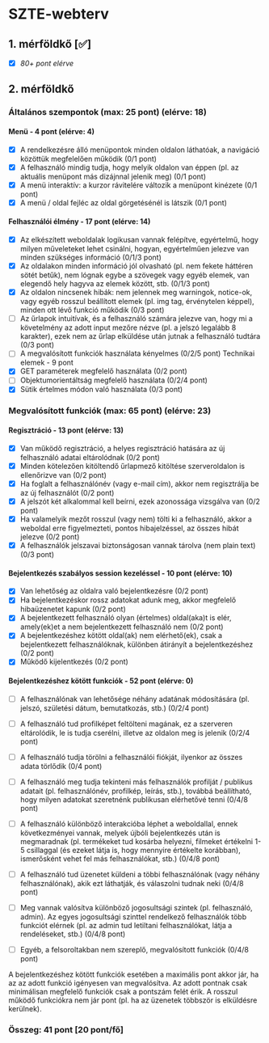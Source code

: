 # SZTE-webterv

## 1. mérföldkő [✅]

- [x] *80+ pont elérve*

## 2. mérföldkő

### Általános szempontok (max: 25 pont) (elérve: 18)
#### Menü - 4 pont (elérve: 4)
- [x] A rendelkezésre álló menüpontok minden oldalon láthatóak, a navigáció közöttük megfelelően működik (0/1 pont)
- [x] A felhasználó mindig tudja, hogy melyik oldalon van éppen (pl. az aktuális menüpont
más dizájnnal jelenik meg) (0/1 pont)
- [x] A menü interaktív: a kurzor rávitelére változik a menüpont kinézete (0/1 pont)
- [x] A menü / oldal fejléc az oldal görgetésénél is látszik (0/1 pont)
#### Felhasználói élmény - 17 pont (elérve: 14)
- [x] Az elkészített weboldalak logikusan vannak felépítve, egyértelmű, hogy milyen műveleteket lehet csinálni, hogyan, egyértelműen jelezve van minden szükséges információ (0/1/3
pont)
- [x] Az oldalakon minden információ jól olvasható (pl. nem fekete háttéren sötét betűk), nem
lógnak egybe a szövegek vagy egyéb elemek, van elegendő hely hagyva az elemek között,
stb. (0/1/3 pont)
- [x] Az oldalon nincsenek hibák: nem jelennek meg warningok, notice-ok, vagy egyéb rosszul
beállított elemek (pl. img tag, érvénytelen képpel), minden ott lévő funkció működik (0/3
pont)
- [ ] Az űrlapok intuitívak, és a felhasználó számára jelezve van, hogy mi a követelmény az
adott input mezőre nézve (pl. a jelszó legalább 8 karakter), ezek nem az űrlap elküldése
után jutnak a felhasználó tudtára (0/3 pont)
- [ ] A megvalósított funkciók használata kényelmes (0/2/5 pont)
Technikai elemek - 9 pont
- [x] GET paraméterek megfelelő használata (0/2 pont)
- [ ] Objektumorientáltság megfelelő használata (0/2/4 pont)
- [x] Sütik értelmes módon való használata (0/3 pont)

### Megvalósított funkciók (max: 65 pont) (elérve: 23)
#### Regisztráció - 13 pont (elérve: 13)
- [x] Van működő regisztráció, a helyes regisztráció hatására az új felhasználó adatai eltárolódnak (0/2 pont)
- [x] Minden kötelezően kitöltendő űrlapmező kitöltése szerveroldalon is ellenőrizve van (0/2
pont)
- [x] Ha foglalt a felhasználónév (vagy e-mail cím), akkor nem regisztrálja be az új felhasználót
(0/2 pont)
- [x] A jelszót két alkalommal kell beírni, ezek azonossága vizsgálva van (0/2 pont)
- [x] Ha valamelyik mezőt rosszul (vagy nem) tölti ki a felhasználó, akkor a weboldal erre
figyelmezteti, pontos hibajelzéssel, az összes hibát jelezve (0/2 pont)
- [x] A felhasználók jelszavai biztonságosan vannak tárolva (nem plain text) (0/3 pont)
#### Bejelentkezés szabályos session kezeléssel - 10 pont (elérve: 10)
- [x] Van lehetőség az oldalra való bejelentkezésre (0/2 pont)
- [x] Ha bejelentkezéskor rossz adatokat adunk meg, akkor megfelelő hibaüzenetet kapunk (0/2
pont)
- [x] A bejelentkezett felhasználó olyan (értelmes) oldal(aka)t is elér, amely(ek)et a nem bejelentkezett felhasználó nem (0/2 pont)
- [x] A bejelentkezéshez kötött oldal(ak) nem elérhető(ek), csak a bejelentkezett felhasználóknak, különben átirányít a bejelentkezéshez (0/2 pont)
- [x] Működő kijelentkezés (0/2 pont)
#### Bejelentkezéshez kötött funkciók - 52 pont (elérve: 0)
- [ ] A felhasználónak van lehetősége néhány adatának módosítására (pl. jelszó, születési dátum, bemutatkozás, stb.) (0/2/4 pont)
- [ ] A felhasználó tud profilképet feltölteni magának, ez a szerveren eltárolódik, le is tudja
cserélni, illetve az oldalon meg is jelenik (0/2/4 pont)
- [ ] A felhasználó tudja törölni a felhasználói fiókját, ilyenkor az összes adata törlődik (0/4
pont)
- [ ] A felhasználó meg tudja tekinteni más felhasználók profilját / publikus adatait (pl. felhasználónév, profilkép, leírás, stb.), továbbá beállítható, hogy milyen adatokat szeretnénk
publikusan elérhetővé tenni (0/4/8 pont)
- [ ] A felhasználó különböző interakcióba léphet a weboldallal, ennek következményei vannak,
melyek újbóli bejelentkezés után is megmaradnak (pl. termékeket tud kosárba helyezni,
filmeket értékelni 1-5 csillaggal (és ezeket látja is, hogy mennyire értékelte korábban),
ismerősként vehet fel más felhasználókat, stb.) (0/4/8 pont)
- [ ] A felhasználó tud üzenetet küldeni a többi felhasználónak (vagy néhány felhasználónak),
akik ezt láthatják, és válaszolni tudnak neki (0/4/8 pont)
- [ ] Meg vannak valósítva különböző jogosultsági szintek (pl. felhasználó, admin). Az egyes
jogosultsági szinttel rendelkező felhasználók több funkciót elérnek (pl. az admin tud
letiltani felhasználókat, látja a rendeléseket, stb.) (0/4/8 pont)
- [ ] Egyéb, a felsoroltakban nem szereplő, megvalósított funkciók (0/4/8 pont)


A bejelentkezéshez kötött funkciók esetében a maximális pont akkor jár, ha az az adott funkció
igényesen van megvalósítva. Az adott pontnak csak minimálisan megfelelő funkciók csak a
pontszám felét érik. A rosszul működő funkciókra nem jár pont (pl. ha az üzenetek többször
is elküldésre kerülnek).


### Összeg: 41 pont [20 pont/fő]